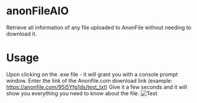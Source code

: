 # anonFileAIO
Retrieve all information of any file uploaded to AnonFile without needing to download it.

# Usage
Upon clicking on the .exe file - it will grant you with a console prompt window.
Enter the link of the Anonfile.com download link (example: https://anonfile.com/95j5Yfg1ds/test_txt)
Give it a few seconds and it will show you everything you need to know about the file.
![Test](https://i.imgur.com/21EcIQS.png)
